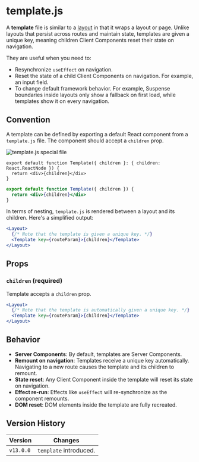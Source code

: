 # template.js

A **template** file is similar to a [layout](/docs/app/getting-started/layouts-and-pages.md#creating-a-layout) in that it wraps a layout or page. Unlike layouts that persist across routes and maintain state, templates are given a unique key, meaning children Client Components reset their state on navigation.

They are useful when you need to:

* Resynchronize `useEffect` on navigation.
* Reset the state of a child Client Components on navigation. For example, an input field.
* To change default framework behavior. For example, Suspense boundaries inside layouts only show a fallback on first load, while templates show it on every navigation.

## Convention

A template can be defined by exporting a default React component from a `template.js` file. The component should accept a `children` prop.

![template.js special file](https://h8DxKfmAPhn8O0p3.public.blob.vercel-storage.com/docs/light/template-special-file.png)

```tsx filename="app/template.tsx" switcher
export default function Template({ children }: { children: React.ReactNode }) {
  return <div>{children}</div>
}
```

```jsx filename="app/template.js" switcher
export default function Template({ children }) {
  return <div>{children}</div>
}
```

In terms of nesting, `template.js` is rendered between a layout and its children. Here's a simplified output:

```jsx filename="Output"
<Layout>
  {/* Note that the template is given a unique key. */}
  <Template key={routeParam}>{children}</Template>
</Layout>
```

## Props

### `children` (required)

Template accepts a `children` prop.

```jsx filename="Output"
<Layout>
  {/* Note that the template is automatically given a unique key. */}
  <Template key={routeParam}>{children}</Template>
</Layout>
```

## Behavior

* **Server Components**: By default, templates are Server Components.
* **Remount on navigation**: Templates receive a unique key automatically. Navigating to a new route causes the template and its children to remount.
* **State reset**: Any Client Component inside the template will reset its state on navigation.
* **Effect re-run**: Effects like `useEffect` will re-synchronize as the component remounts.
* **DOM reset**: DOM elements inside the template are fully recreated.

## Version History

| Version   | Changes                |
| --------- | ---------------------- |
| `v13.0.0` | `template` introduced. |
